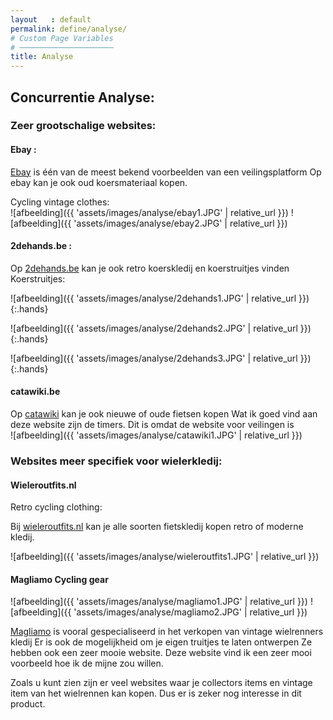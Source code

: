 ```yaml
---
layout   : default
permalink: define/analyse/
# Custom Page Variables
# ─────────────────────
title: Analyse
---
```



## Concurrentie Analyse: 

### Zeer grootschalige websites: 

#### Ebay :  
[Ebay](https://www.benl.ebay.be/) is één van de meest bekend voorbeelden van een veilingsplatform
Op ebay kan je ook oud koersmateriaal kopen.

Cycling vintage clothes:  
![afbeelding]({{ 'assets/images/analyse/ebay1.JPG' | relative_url }})
![afbeelding]({{ 'assets/images/analyse/ebay2.JPG' | relative_url }})

#### 2dehands.be : 
Op [2dehands.be](https://www.2dehands.be/) kan je ook retro koerskledij en koerstruitjes vinden
Koerstruitjes:  

![afbeelding]({{ 'assets/images/analyse/2dehands1.JPG' | relative_url }})
{:.hands}

![afbeelding]({{ 'assets/images/analyse/2dehands2.JPG' | relative_url }})
{:.hands}

![afbeelding]({{ 'assets/images/analyse/2dehands3.JPG' | relative_url }})
{:.hands}

#### catawiki.be 
Op [catawiki](https://www.catawiki.be/) kan je ook nieuwe of oude fietsen kopen
Wat ik goed vind aan deze website zijn de timers.
Dit is omdat de website voor veilingen is  
![afbeelding]({{ 'assets/images/analyse/catawiki1.JPG' | relative_url }})

### Websites meer specifiek voor wielerkledij: 

#### Wieleroutfits.nl 
Retro cycling clothing:

Bij [wieleroutfits.nl](https://www.wieleroutfits.nl/) kan je alle soorten fietskledij kopen retro of moderne kledij.

![afbeelding]({{ 'assets/images/analyse/wieleroutfits1.JPG' | relative_url }})

#### Magliamo Cycling gear 

![afbeelding]({{ 'assets/images/analyse/magliamo1.JPG' | relative_url }})
![afbeelding]({{ 'assets/images/analyse/magliamo2.JPG' | relative_url }})

[Magliamo](https://www.magliamo.be/nl/) is vooral gespecialiseerd in het verkopen van vintage wielrenners kledij
Er is ook de mogelijkheid om je eigen truitjes te laten ontwerpen
Ze hebben ook een zeer mooie website. Deze website vind ik een zeer mooi voorbeeld 
hoe ik de mijne zou willen.


Zoals u kunt zien zijn er veel websites waar je collectors items en vintage item van het wielrennen 
kan kopen. 
Dus er is zeker nog interesse in dit product.